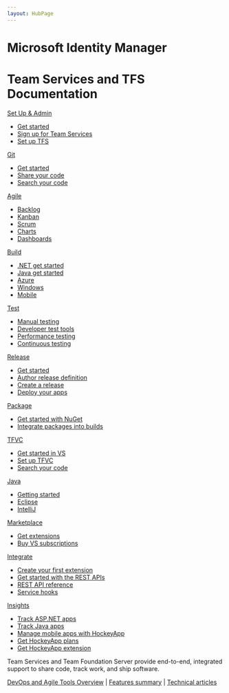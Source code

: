 ```yaml
---
layout: HubPage
---
```

# Microsoft Identity Manager
<div class="hubpage">
    <div class="section">
        <div class="row">
            <div class="col-sm-12 col-md-12">
                <div class="header">
                    <h1>Team Services and TFS Documentation</h1>
                </div>
            </div>
        </div>
    </div>
    <div class="section">
        <div class="row">
            <div class="col-sm-12 col-md-4 item">
                <div class="title">
                    <a href="/docs/setup-admin/get-started">
                        <span class="icon"></span>
                        <span class="desc">Set Up & Admin</span>
                    </a>
                </div>
                <ul class="sub-title">
                    <li><a href="/docs/setup-admin/get-started">Get started</a></li>
                    <li><a href="/docs/setup-admin/team-services/sign-up-for-visual-studio-team-services">Sign up for Team Services</a></li>
                    <li><a href="/docs/setup-admin/install-tfs/get-started">Set up TFS</a></li>
                </ul>
            </div>
            <div class="col-sm-12 col-md-4 item">
                <div class="title">
                    <a href="/docs/git/overview">
                        <span class="icon"></span>
                        <span class="desc">Git</span>
                    </a>
                </div>
                <ul class="sub-title">
                    <li><a href="/docs/git/gitquickstart">Get started</a></li>
                    <li><a href="/docs/git/share-your-code-in-git-vs">Share your code</a></li>
                    <li><a href="/docs/search/overview">Search your code</a></li>
                </ul>
            </div>
            <div class="col-sm-12 col-md-4 item">
                <div class="title">
                    <a href="/docs/Work/overview">
                        <span class="icon"></span>
                        <span class="desc">Agile</span>
                    </a>
                </div>
                <ul class="sub-title">
                    <li><a href="/docs/Work/backlogs/create-your-backlog">Backlog</a></li>
                    <li><a href="/docs/Work/kanban/kanban-basics">Kanban</a></li>
                    <li><a href="/docs/Work/scrum/sprint-planning">Scrum</a></li>
                    <li><a href="/docs/Report/charts">Charts</a></li>
                    <li><a href="/docs/Report/dashboards">Dashboards</a></li>
                </ul>
            </div>
        </div>
        <div class="row">
            <div class="col-sm-12 col-md-4 item">
                <div class="title">
                    <a href="/docs/build/overview">
                        <span class="icon"></span>
                        <span class="desc">Build</span>
                    </a>
                </div>
                <ul class="sub-title">
                    <li><a href="/docs/build/get-started/dot-net">.NET get started</a></li>
                    <li><a href="/docs/build/get-started/java-maven">Java get started</a></li>
                    <li><a href="/docs/build/apps/aspnet/aspnet4-to-azure">Azure</a></li>
                    <li><a href="/docs/build/apps/windows/universal">Windows</a></li>
                    <li><a href="/docs/build/apps/mobile/xamarin">Mobile</a></li>
                </ul>
            </div>
            <div class="col-sm-12 col-md-4 item">
                <div class="title">
                    <a href="/docs/test/overview">
                        <span class="icon"></span>
                        <span class="desc">Test</span>
                    </a>
                </div>
                <ul class="sub-title">
                    <li><a href="/docs/test/manual-exploratory-testing/getting-started/getting-started-with-manual-testing">Manual testing</a></li>
                    <li><a href="/docs/test/developer-testing/getting-started/getting-started-with-developer-testing">Developer test tools</a></li>
                    <li><a href="/docs/test/performance-testing/getting-started/getting-started-with-performance-testing">Performance testing</a></li>
                    <li><a href="/docs/test/continuous-testing/getting-started/getting-started-with-continuous-testing">Continuous testing</a></li>
                </ul>
            </div>
            <div class="col-sm-12 col-md-4 item">
                <div class="title">
                    <a href="/docs/release/overview">
                        <span class="icon"></span>
                        <span class="desc">Release</span>
                    </a>
                </div>
                <ul class="sub-title">
                    <li><a href="/docs/release/getting-started/understand-rm">Get started</a></li>
                    <li><a href="/docs/release/author-release-definition/more-release-definition">Author release definition</a></li>
                    <li><a href="/docs/release/managing-releases/create-release">Create a release</a></li>
                    <li><a href="/docs/release/examples/examples-index">Deploy your apps</a></li>
                </ul>
            </div>
        </div>
        <div class="row">
            <div class="col-sm-12 col-md-4 item">
                <div class="title">
                    <a href="/docs/package/overview">
                        <span class="icon"></span>
                        <span class="desc">Package</span>
                    </a>
                </div>
                <ul class="sub-title">
                    <li><a href="/docs/package/get-started">Get started with NuGet</a></li>
                    <li><a href="/docs/package/get-started/build/overview">Integrate packages into builds</a></li>
                </ul>
            </div>
            <div class="col-sm-12 col-md-4 item">
                <div class="title">
                    <a href="/docs/tfvc/overview">
                        <span class="icon"></span>
                        <span class="desc">TFVC</span>
                    </a>
                </div>
                <ul class="sub-title">
                    <li><a href="/docs/tfvc/share-your-code-in-tfvc-vs">Get started in VS</a></li>
                    <li><a href="/docs/tfvc/set-up-team-foundation-version-control-your-dev-machine">Set up TFVC</a></li>
                    <li><a href="/docs/search/overview">Search your code</a></li>
                </ul>
            </div>
            <div class="col-sm-12 col-md-4 item">
                <div class="title">
                    <a href="http://java.visualstudio.com/">
                        <span class="icon"></span>
                        <span class="desc">Java</span>
                    </a>
                </div>
                <ul class="sub-title">
                    <li><a href="http://java.visualstudio.com/Docs/gettingstarted/intro">Getting started</a></li>
                    <li><a href="http://java.visualstudio.com/docs/tools/eclipse">Eclipse</a></li>
                    <li><a href="http://java.visualstudio.com/Docs/tools/intelliJ">IntelliJ</a></li>
                </ul>
            </div>
        </div>
        <div class="row">
            <div class="col-sm-12 col-md-4 item">
                <div class="title">
                    <a href="/docs/marketplace/overview">
                        <span class="icon"></span>
                        <span class="desc">Marketplace</span>
                    </a>
                </div>
                <ul class="sub-title">
                    <li><a href="/docs/marketplace/get-vsts-extensions">Get extensions</a></li>
                    <li><a href="/docs/marketplace/buy-vs-subscriptions">Buy VS subscriptions</a></li>
                </ul>
            </div>
            <div class="col-sm-12 col-md-4 item">
                <div class="title">
                    <a href="/integrate">
                        <span class="icon"></span>
                        <span class="desc">Integrate</span>
                    </a>
                </div>
                <ul class="sub-title">
                    <li><a href="/docs/integrate/extensions/overview">Create your first extension</a></li>
                    <li><a href="/docs/integrate/get-started/rest/basics">Get started with the REST APIs</a></li>
                    <li><a href="/docs/integrate/api/overview">REST API reference</a></li>
                    <li><a href="/docs/service-hooks/get-started">Service hooks</a></li>
                </ul>
            </div>
            <div class="col-sm-12 col-md-4 item">
                <div class="title">
                    <a href="https://azure.microsoft.com/documentation/services/application-insights">
                        <span class="icon"></span>
                        <span class="desc">Insights</span>
                    </a>
                </div>
                <ul class="sub-title">
                    <li><a href="/docs/insights/app-insights-asp-net">Track ASP.NET apps</a></li>
                    <li><a href="/docs/insights/app-insights-java">Track Java apps</a></li>
                    <li><a href="https://support.hockeyapp.net/kb/app-management-2/how-to-create-a-new-app">Manage mobile apps with HockeyApp</a></li>
                    <li><a href="/docs/marketplace/get-hockeyapp">Get HockeyApp plans</a></li>
                    <li><a href="https://marketplace.visualstudio.com/items?itemName=ms.hockeyapp">Get HockeyApp extension</a></li>
                </ul>
            </div>
        </div>
    </div>
    <div class="footer">
        <div class="section">
            <div class="row">
                <div class="col-sm-12 col-md-12">
                    <div class="desc">
                        <p>Team Services and Team Foundation Server provide end-to-end, integrated support to share code, track work, and ship software.</p><p><a href="/docs/vsts-tfs-overview">DevOps and Agile Tools Overview</a>  |  <a href="/docs/alm-devops-feature-index">Features summary</a>  |  <a href="https://www.visualstudio.com/articles/overview">Technical articles</a></p>
                    </div>
                </div>
            </div>
        </div>
    </div>
</div>
